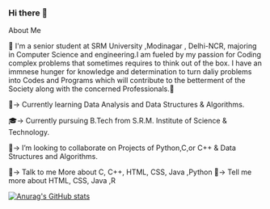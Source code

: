 ### Hi there 👋
About Me

🤜 I'm a senior student at SRM University ,Modinagar , Delhi-NCR, majoring in Computer Science and engineering.I am fueled by my passion for Coding complex problems that sometimes requires to think out of the box. I have an immnese hunger for knowledge and determination to turn daliy problems into Codes and Programs which will contribute to the betterment of the Society along with the concerned Professionals.🤛

🔭-> Currently learning Data Analysis and Data Structures & Algorithms.

🎓-> Currently pursuing B.Tech from S.R.M. Institute of Science & Technology.

👯-> I’m looking to collaborate on Projects of Python,C,or C++  & Data Structures and Algorithms.

💬-> Talk to me More about C, C++, HTML, CSS, Java ,Python
💬-> Tell me more about HTML, CSS, Java ,R 

[![Anurag's GitHub stats](https://github-readme-stats.vercel.app/api?username=ArghyaDas21112001)](https://github.com/anuraghazra/github-readme-stats)

